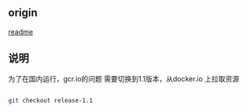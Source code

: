 ## origin
[readme](./README_origin.md)

## 说明
为了在国内运行，gcr.io的问题
需要切换到1.1版本，从docker.io 上拉取资源

```bash

git checkout release-1.1

```